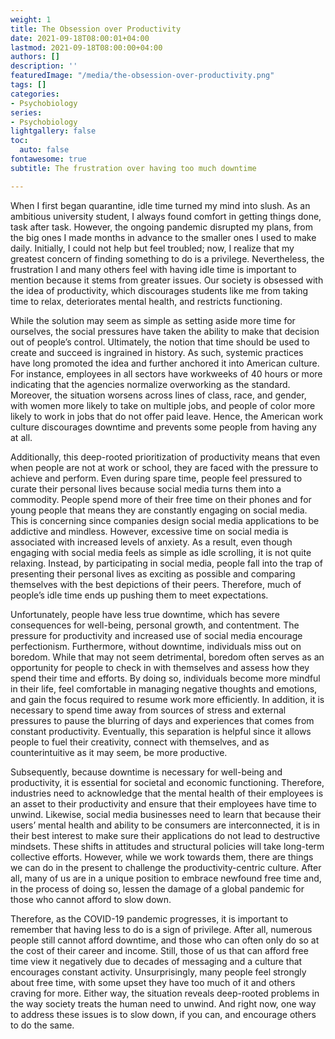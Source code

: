 ```yaml
---
weight: 1
title: The Obsession over Productivity
date: 2021-09-18T08:00:01+04:00
lastmod: 2021-09-18T08:00:00+04:00
authors: []
description: ''
featuredImage: "/media/the-obsession-over-productivity.png"
tags: []
categories:
- Psychobiology
series:
- Psychobiology
lightgallery: false
toc:
  auto: false
fontawesome: true
subtitle: The frustration over having too much downtime

---
```

When I first began quarantine, idle time turned my mind into slush. As an ambitious university student, I always found comfort in getting things done, task after task. However, the ongoing pandemic disrupted my plans, from the big ones I made months in advance to the smaller ones I used to make daily. Initially, I could not help but feel troubled; now, I realize that my greatest concern of finding something to do is a privilege. Nevertheless, the frustration I and many others feel with having idle time is important to mention because it stems from greater issues. Our society is obsessed with the idea of productivity, which discourages students like me from taking time to relax, deteriorates mental health, and restricts functioning.

While the solution may seem as simple as setting aside more time for ourselves, the social pressures have taken the ability to make that decision out of people’s control. Ultimately, the notion that time should be used to create and succeed is ingrained in history. As such, systemic practices have long promoted the idea and further anchored it into American culture. For instance, employees in all sectors have workweeks of 40 hours or more indicating that the agencies normalize overworking as the standard. Moreover, the situation worsens across lines of class, race, and gender, with women more likely to take on multiple jobs, and people of color more likely to work in jobs that do not offer paid leave. Hence, the American work culture discourages downtime and prevents some people from having any at all.

Additionally, this deep-rooted prioritization of productivity means that even when people are not at work or school, they are faced with the pressure to achieve and perform. Even during spare time, people feel pressured to curate their personal lives because social media turns them into a commodity. People spend more of their free time on their phones and for young people that means they are constantly engaging on social media. This is concerning since companies design social media applications to be addictive and mindless. However, excessive time on social media is associated with increased levels of anxiety. As a result, even though engaging with social media feels as simple as idle scrolling, it is not quite relaxing. Instead, by participating in social media, people fall into the trap of presenting their personal lives as exciting as possible and comparing themselves with the best depictions of their peers. Therefore, much of people’s idle time ends up pushing them to meet expectations.

Unfortunately, people have less true downtime, which has severe consequences for well-being, personal growth, and contentment. The pressure for productivity and increased use of social media encourage perfectionism. Furthermore, without downtime, individuals miss out on boredom. While that may not seem detrimental, boredom often serves as an opportunity for people to check in with themselves and assess how they spend their time and efforts. By doing so, individuals become more mindful in their life, feel comfortable in managing negative thoughts and emotions, and gain the focus required to resume work more efficiently. In addition, it is necessary to spend time away from sources of stress and external pressures to pause the blurring of days and experiences that comes from constant productivity. Eventually, this separation is helpful since it allows people to fuel their creativity, connect with themselves, and as counterintuitive as it may seem, be more productive.

Subsequently, because downtime is necessary for well-being and productivity, it is essential for societal and economic functioning. Therefore, industries need to acknowledge that the mental health of their employees is an asset to their productivity and ensure that their employees have time to unwind. Likewise, social media businesses need to learn that because their users’ mental health and ability to be consumers are interconnected, it is in their best interest to make sure their applications do not lead to destructive mindsets. These shifts in attitudes and structural policies will take long-term collective efforts. However, while we work towards them, there are things we can do in the present to challenge the productivity-centric culture. After all, many of us are in a unique position to embrace newfound free time and, in the process of doing so, lessen the damage of a global pandemic for those who cannot afford to slow down.

Therefore, as the COVID-19 pandemic progresses, it is important to remember that having less to do is a sign of privilege. After all, numerous people still cannot afford downtime, and those who can often only do so at the cost of their career and income. Still, those of us that can afford free time view it negatively due to decades of messaging and a culture that encourages constant activity. Unsurprisingly, many people feel strongly about free time, with some upset they have too much of it and others craving for more. Either way, the situation reveals deep-rooted problems in the way society treats the human need to unwind. And right now, one way to address these issues is to slow down, if you can, and encourage others to do the same.